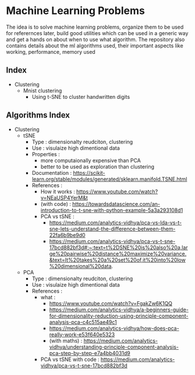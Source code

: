 # Machine Learning Problems

The idea is to solve machine learning problems, organize them to be used for referernces later, build good utilities which can be used in a generic way and  get a hands on about when to use what algorithm.
The repository also contains details about the ml algorithms used, their important aspects like working, performance, memory used

## Index
- Clustering
  - Mnist clustering
    - Using t-SNE to cluster handwritten digits

## Algorithms Index
- Clustering
  - tSNE
      - Type : dimensionalty reudciton, clustering
      - Use : visulaize high dimentional data
      - Properties :
        - more computaionally expensive than PCA
        - better to be used as exploration than clustering
      - Documentation : https://scikit-learn.org/stable/modules/generated/sklearn.manifold.TSNE.html
      - References :
        - How it works : https://www.youtube.com/watch?v=NEaUSP4YerM&t
        - (with code) : https://towardsdatascience.com/an-introduction-to-t-sne-with-python-example-5a3a293108d1
        - PCA vs tSNE : 
          - https://medium.com/analytics-vidhya/pca-vs-lda-vs-t-sne-lets-understand-the-difference-between-them-22fa6b9be9d0
          - https://medium.com/analytics-vidhya/pca-vs-t-sne-17bcd882bf3d#:~:text=t%2DSNE%20is%20also%20a,large%20pairwise%20distance%20maximize%20variance.&text=It%20takes%20a%20set%20of,it%20into%20low%20dimensional%20data.
  - PCA
      - Type : dimensionalty reudciton, clustering
      - Use : visulaize high dimentional data
      - References :
        - what :
          - https://www.youtube.com/watch?v=FgakZw6K1QQ
          - https://medium.com/analytics-vidhya/a-beginners-guide-for-dimensionality-reduction-using-principle-component-analysis-pca-c4c515ae49c1
          - https://medium.com/analytics-vidhya/how-does-pca-really-work-e53f640e5323
          - (with maths) : https://medium.com/analytics-vidhya/understanding-principle-component-analysis-pca-step-by-step-e7a4bb4031d9
        - PCA vs tSNE with code : https://medium.com/analytics-vidhya/pca-vs-t-sne-17bcd882bf3d
        
